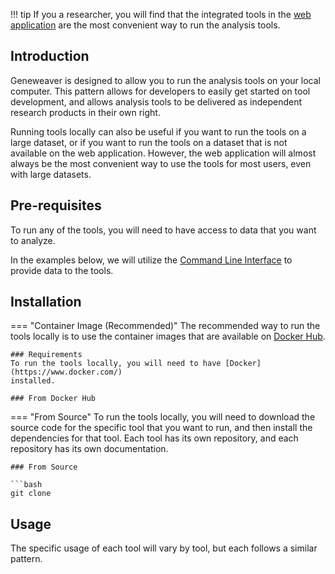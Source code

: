 !!! tip
    If you a researcher, you will find that the integrated tools in the
    [web application](https://www.geneweaver.org) are the most convenient way to run
    the analysis tools.

## Introduction

Geneweaver is designed to allow you to run the analysis tools on your local computer.
This pattern allows for developers to easily get started on tool development, and 
allows analysis tools to be delivered as independent research products in their own
right.

Running tools locally can also be useful if you want to run the tools on a large 
dataset, or if you want to run the tools on a dataset that is not available on the web 
application. However, the web application will almost always be the most convenient way 
to use the tools for most users, even with large datasets.

## Pre-requisites 
To run any of the tools, you will need to have access to data that you want to analyze.

In the examples below, we will utilize the 
[Command Line Interface](./command-line-interface.md) to provide data to the tools.

## Installation

=== "Container Image (Recommended)"
    The recommended way to run the tools locally is to use the container images that are 
    available on [Docker Hub](https://hub.docker.com/u/geneweaver).

    ### Requirements
    To run the tools locally, you will need to have [Docker](https://www.docker.com/) 
    installed.

    ### From Docker Hub


=== "From Source"
    To run the tools locally, you will need to download the source code for the specific
    tool that you want to run, and then install the dependencies for that tool. Each 
    tool has its own repository, and each repository has its own documentation.

    ### From Source

    ```bash
    git clone


## Usage
The specific usage of each tool will vary by tool, but each follows a similar pattern.




